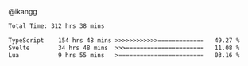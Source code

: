 @ikangg
<!--START_SECTION:waka-->

```txt
Total Time: 312 hrs 38 mins

TypeScript    154 hrs 48 mins >>>>>>>>>>>>=============   49.27 %
Svelte        34 hrs 48 mins  >>>======================   11.08 %
Lua           9 hrs 55 mins   >========================   03.16 %
```

<!--END_SECTION:waka-->

